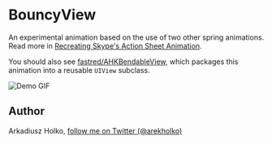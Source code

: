 # BouncyView

An experimental animation based on the use of two other spring animations. Read more in [Recreating Skype's Action Sheet Animation](http://holko.pl/2014/06/26/recreating-skypes-action-sheet-animation/).

You should also see [fastred/AHKBendableView](https://github.com/fastred/AHKBendableView), which packages this animation into a reusable `UIView` subclass.


![Demo GIF](https://raw.githubusercontent.com/fastred/BouncyView/master/demo.gif)

## Author

Arkadiusz Holko, [follow me on Twitter (@arekholko)](https://twitter.com/arekholko)
